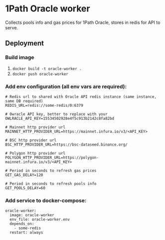 # 1Path Oracle worker

Collects pools info and gas prices for 1Path Oracle, stores in redis for API to serve.

## Deployment

### Build image

1. `docker build -t oracle-worker .`
2. `docker push oracle-worker`

### Add env configuration (all env vars are required):

```
# Redis url to shared with Oracle API redis instance (same instance, same DB required)
REDIS_URL=redis://some-redis/0:6379

# Owracle API key, better to replace with your
OWLRACLE_API_KEY=15534502928e4f5c913b2142c8fa82bd

# Mainnet http provider url
MAINNET_HTTP_PROVIDER_URL=https://mainnet.infura.io/v3/<API_KEY>

# BSC http provider url
BSC_HTTP_PROVIDER_URL=https://bsc-dataseed.binance.org/

# Polygon http provider url
POLYGON_HTTP_PROVIDER_URL=https://polygon-mainnet.infura.io/v3/<API_KEY>

# Period in seconds to refresh gas prices
GET_GAS_DELAY=120

# Period in seconds to refresh pools info
GET_POOLS_DELAY=60

```

### Add service to docker-compose:

```
oracle-worker:
  image: oracle-worker
  env_file: oracle-worker.env
  depends_on:
    - some-redis
  restart: always
```
